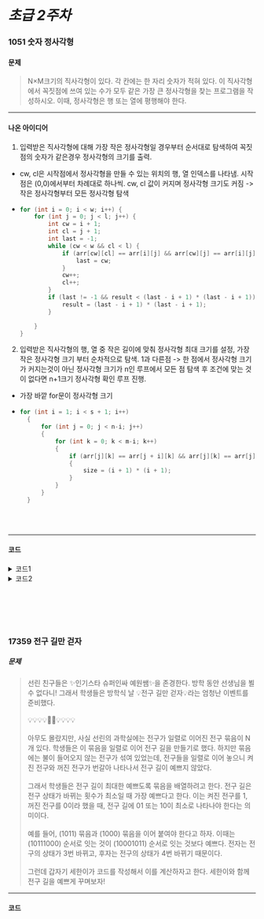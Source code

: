 # ***초급 2주차***

### **1051** 숫자 정사각형
#### 문제
> N×M크기의 직사각형이 있다. 각 칸에는 한 자리 숫자가 적혀 있다. 이 직사각형에서 꼭짓점에 쓰여 있는 수가 모두 같은 가장 큰 정사각형을 찾는 프로그램을 작성하시오. 이때, 정사각형은 행 또는 열에 평행해야 한다.

***
#### 나온 아이디어
1. 입력받은 직사각형에 대해 가장 작은 정사각형일 경우부터 순서대로 탐색하여 꼭짓점의 숫자가 같은경우 정사각형의 크기를 출력.
- cw, cl은 시작점에서 정사각형을 만들 수 있는 위치의 행, 열 인덱스를 나타냄. 시작점은 (0,0)에서부터 차례대로 하나씩. cw, cl 값이 커지며 정사각형 크기도 커짐 -> 작은 정사각형부터 모든 정사각형 탐색
- ```c++
  for (int i = 0; i < w; i++) {
      for (int j = 0; j < l; j++) {
          int cw = i + 1;
          int cl = j + 1;
          int last = -1;
          while (cw < w && cl < l) {
              if (arr[cw][cl] == arr[i][j] && arr[cw][j] == arr[i][j] && arr[i][cl] == arr[i][j]) {
                  last = cw;
              }
              cw++;
              cl++;
          }
          if (last != -1 && result < (last - i + 1) * (last - i + 1)) {
              result = (last - i + 1) * (last - i + 1);
          }

      }
  }
  ```

2. 입력받은 직사각형의 행, 열 중 작은 길이에 맞춰 정사각형 최대 크기를 설정, 가장 작은 정사각형 크기 부터 순차적으로 탐색. 1과 다른점 -> 한 점에서 정사각형 크기가 커지는것이 아닌 정사각형 크기가 n인 루프에서 모든 점 탐색 후 조건에 맞는 것이 없다면 n+1크기 정사각형 확인 루프 진행.
- 가장 바깥 for문이 정사각형 크기
- ```c++
  for (int i = 1; i < s + 1; i++)
    {
        for (int j = 0; j < n-i; j++)
        {
            for (int k = 0; k < m-i; k++)
            {
                if (arr[j][k] == arr[j + i][k] && arr[j][k] == arr[j][k + i] && arr[j][k] == arr[j + i][k + i])
                {
                    size = (i + 1) * (i + 1);
                }
            }
        }
    }
  ```



<br></br>
***
#### 코드
<details>
<summary>코드1</summary>

```c++
#include <iostream>
#include <string>
using namespace std;

int main() {
    int w, l;
    cin >> w >> l;
    if (w == 1 || l == 1) {
        cout << 1;
        return 0;
    }
    else {
        int result = 1;
        int arr[50][50] = { 0 };
        for (int i = 0; i < w; i++) {
            string str;
            cin >> str;
            for (int j = 0; j < l; j++) {
                arr[i][j] = str[j] - '0';
            }
        }

        for (int i = 0; i < w; i++) {
            for (int j = 0; j < l; j++) {
                int cw = i + 1;
                int cl = j + 1;
                int last = -1;
                while (cw < w && cl < l) {
                    if (arr[cw][cl] == arr[i][j] && arr[cw][j] == arr[i][j] && arr[i][cl] == arr[i][j]) {
                        last = cw;
                    }
                    cw++;
                    cl++;
                }
                if (last != -1 && result < (last - i + 1) * (last - i + 1)) {
                    result = (last - i + 1) * (last - i + 1);
                }

            }
        }
        cout << result;
    }
    return 0;
}
```
</details>

<details>
<summary>코드2</summary>

```c++
#include <iostream>
using namespace std;

int main()
{
    int n, m, b, s, size = 1;
    cin >> n >> m;
    char arr[50][50] ;
    for (int i = 0; i < n; i++)
    {
        for (int j = 0; j < m; j++)
        {
            cin >> arr[i][j];
        }
    }
    b = (n > m) ? n : m;
    s = (n < m) ? n : m;
    for (int i = 1; i < s + 1; i++)
    {
        for (int j = 0; j < n-i; j++)
        {
            for (int k = 0; k < m-i; k++)
            {
                if (arr[j][k] == arr[j + i][k] && arr[j][k] == arr[j][k + i] && arr[j][k] == arr[j + i][k + i])
                {
                    size = (i + 1) * (i + 1);
                }
            }
        }
    }
    printf("%d", size);
}
```
</details>

<br></br>
<br></br>

### **17359** 전구 길만 걷자
##### 문제
> 선린 친구들은 ✨인기스타 슈퍼인싸 예원쌤✨을 존경한다. 방학 동안 선생님을 뵐 수 없다니! 그래서 학생들은 방학식 날 💡전구 길만 걷자💡라는 엄청난 이벤트를 준비했다.<br><br>
💡💡💡💡👨‍🏫💡💡💡💡<br><br>
아무도 몰랐지만, 사실 선린의 과학실에는 전구가 일렬로 이어진 전구 묶음이 N개 있다. 학생들은 이 묶음을 일렬로 이어 전구 길을 만들기로 했다. 하지만 묶음에는 불이 들어오지 않는 전구가 섞여 있었는데, 전구들을 일렬로 이어 놓으니 켜진 전구와 꺼진 전구가 번갈아 나타나서 전구 길이 예쁘지 않았다.<br><br>
그래서 학생들은 전구 길이 최대한 예쁘도록 묶음을 배열하려고 한다. 전구 길은 전구 상태가 바뀌는 횟수가 최소일 때 가장 예쁘다고 한다. 이는 켜진 전구를 1, 꺼진 전구를 0이라 했을 때, 전구 길에 01 또는 10이 최소로 나타나야 한다는 의미이다.<br><br>
예를 들어, (1011) 묶음과 (1000) 묶음을 이어 붙여야 한다고 하자. 이때는 (10111000) 순서로 잇는 것이 (10001011) 순서로 잇는 것보다 예쁘다. 전자는 전구의 상태가 3번 바뀌고, 후자는 전구의 상태가 4번 바뀌기 때문이다.<br><br>
그런데 갑자기 세한이가 코드를 작성해서 이를 계산하자고 한다.
세한이와 함께 전구 길을 예쁘게 꾸며보자!

***
#### 코드
